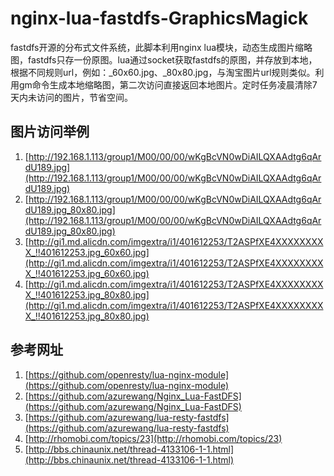 nginx-lua-fastdfs-GraphicsMagick
==================
fastdfs开源的分布式文件系统，此脚本利用nginx lua模块，动态生成图片缩略图，fastdfs只存一份原图。lua通过socket获取fastdfs的原图，并存放到本地，根据不同规则url，例如：_60x60.jpg、_80x80.jpg，与淘宝图片url规则类似。利用gm命令生成本地缩略图，第二次访问直接返回本地图片。定时任务凌晨清除7天内未访问的图片，节省空间。

图片访问举例
----------------
1. [http://192.168.1.113/group1/M00/00/00/wKgBcVN0wDiAILQXAAdtg6qArdU189.jpg](http://192.168.1.113/group1/M00/00/00/wKgBcVN0wDiAILQXAAdtg6qArdU189.jpg)
2. [http://192.168.1.113/group1/M00/00/00/wKgBcVN0wDiAILQXAAdtg6qArdU189.jpg_80x80.jpg](http://192.168.1.113/group1/M00/00/00/wKgBcVN0wDiAILQXAAdtg6qArdU189.jpg_80x80.jpg)
3. [http://gi1.md.alicdn.com/imgextra/i1/401612253/T2ASPfXE4XXXXXXXXX_!!401612253.jpg_60x60.jpg](http://gi1.md.alicdn.com/imgextra/i1/401612253/T2ASPfXE4XXXXXXXXX_!!401612253.jpg_60x60.jpg)
4. [http://gi1.md.alicdn.com/imgextra/i1/401612253/T2ASPfXE4XXXXXXXXX_!!401612253.jpg_80x80.jpg](http://gi1.md.alicdn.com/imgextra/i1/401612253/T2ASPfXE4XXXXXXXXX_!!401612253.jpg_80x80.jpg)


参考网址
----------------
1. [https://github.com/openresty/lua-nginx-module](https://github.com/openresty/lua-nginx-module)
2. [https://github.com/azurewang/Nginx_Lua-FastDFS](https://github.com/azurewang/Nginx_Lua-FastDFS)
3. [https://github.com/azurewang/lua-resty-fastdfs](https://github.com/azurewang/lua-resty-fastdfs)
4. [http://rhomobi.com/topics/23](http://rhomobi.com/topics/23)
5. [http://bbs.chinaunix.net/thread-4133106-1-1.html](http://bbs.chinaunix.net/thread-4133106-1-1.html)

